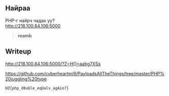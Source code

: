 ## Найраа

PHP-г найрч чадах уу?  
http://218.100.84.106:5000

> **reamb**

## Writeup

http://218.100.84.106:5000/?Z=H[]=aabg7XSs

https://github.com/cyberheartmi9/PayloadsAllTheThings/tree/master/PHP%20juggling%20type

`HZ{php_d0uble_eqUals_agAin?}`
